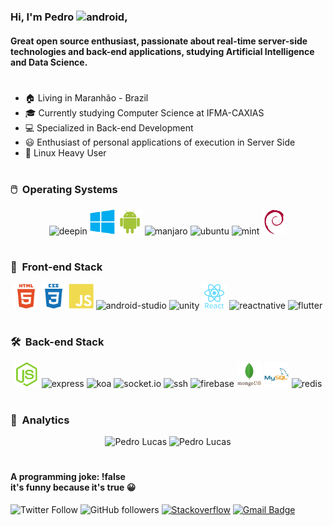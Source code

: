 <h3>Hi, I'm Pedro <img src="https://emojipedia-us.s3.dualstack.us-west-1.amazonaws.com/thumbs/120/google/241/waving-hand_1f44b.png" alt="android" width="30" height="30"/>,</h3>
<p align="left">

<h4>Great open source enthusiast, passionate about real-time server-side technologies and back-end applications, studying Artificial Intelligence and Data Science.</h4>

#

- 🏠 Living in Maranhão - Brazil
- 🎓 Currently studying Computer Science at IFMA-CAXIAS
- 💻 Specialized in Back-end Development
- 😃 Enthusiast of personal applications of execution in Server Side
- 🐧 Linux Heavy User

#

### 🖱️&nbsp; Operating Systems

<p align="center">
<img src="https://wiki.manjaro.org/images/6/61/Deepin-logo.png" alt="deepin" width="40" height="40"/>
<img src="https://raw.githubusercontent.com/devicons/devicon/master/icons/windows8/windows8-original.svg" alt="windows" width="40" height="40"/>
<img src="https://raw.githubusercontent.com/devicons/devicon/master/icons/android/android-plain.svg" alt="android" width="40" height="40"/>
<img src="https://upload.wikimedia.org/wikipedia/commons/thumb/3/3e/Manjaro-logo.svg/1200px-Manjaro-logo.svg.png" alt="manjaro" width="40" height="40"/>
<img src="https://plus.diolinux.com.br/uploads/default/original/2X/5/5fbbe01c492a84e01ec1dc828205e06db2f0a52e.png" alt="ubuntu" width="40" height="40"/>
<img src="https://camo.githubusercontent.com/8239ced0b920d302347be142662f6f6deb98b71a/687474703a2f2f692e696d6775722e636f6d2f50526276674c392e6a7067" alt="mint" width="40" height="40"/>
<img src="https://raw.githubusercontent.com/devicons/devicon/master/icons/debian/debian-original.svg" alt="debian" width="40" height="40"/>
</p>

#

### 🎨&nbsp; Front-end Stack

<p align="center">
 <img src="https://raw.githubusercontent.com/devicons/devicon/master/icons/html5/html5-plain-wordmark.svg" alt="html" width="40" height="40"/>
<img src="https://raw.githubusercontent.com/devicons/devicon/master/icons/css3/css3-plain-wordmark.svg" alt="css" width="40" height="40"/>
<img src="https://raw.githubusercontent.com/devicons/devicon/master/icons/javascript/javascript-plain.svg" alt="js" width="40" height="40"/>
<img src="https://www.celsonunes.com.br/wp-content/uploads/2018/06/Android_Studio_icon.svg_.png" alt="android-studio" width="40" height="40"/>
<img src="https://cdn4.iconfinder.com/data/icons/logos-brands-5/24/unity-512.png" alt="unity" width="40" height="40"/>
<img src="https://raw.githubusercontent.com/devicons/devicon/master/icons/react/react-original-wordmark.svg" alt="react" width="40" height="40"/>
<img src="https://reactnative.dev/img/header_logo.svg" alt="reactnative" width="40" height="40"/>
<img src="https://encrypted-tbn0.gstatic.com/images?q=tbn:ANd9GcSJyUEdgRMkgGHbaXMK2A0Kt5FiShIMV1xvRF8DVa90FKYNe6GAGqcb9E4tgqHw1tTpCuc&usqp=CAU" alt="flutter" width="40" height="40"/>
 </p>

#

### 🛠️&nbsp; Back-end Stack

<p align="center">
<img src="https://raw.githubusercontent.com/devicons/devicon/master/icons/nodejs/nodejs-original.svg" alt="node" width="40" height="40"/>
<img src="https://expressjs.com/images/favicon.png" alt="express" width="40" height="40"/>
<img src="https://miro.medium.com/max/1000/1*wsKyC4fP1ZnMveBpH1o6VQ.png" alt="koa" width="40" height="40"/>
<img src="https://cdn.worldvectorlogo.com/logos/socket-io.svg" alt="socket.io" width="40" height="40"/>
<img src="https://image.winudf.com/v2/image1/Y29tLmZpcmV3YWxsLnNzaGNsaWVudF9pY29uXzE1NTk3NTI0NDhfMDA1/icon.png?w=170&fakeurl=1" alt="ssh" width="40" height="40"/>
<img src="https://www.vectorlogo.zone/logos/firebase/firebase-icon.svg" alt="firebase" width="40" height="40"/>
<img src="https://raw.githubusercontent.com/devicons/devicon/master/icons/mongodb/mongodb-original-wordmark.svg" alt="mongodb" width="40" height="40"/>
<img src="https://raw.githubusercontent.com/devicons/devicon/master/icons//mysql/mysql-original-wordmark.svg" alt="mysql" width="40" height="40"/>
<img src="https://cdn.iconscout.com/icon/free/png-512/redis-5-1175104.png" alt="redis" width="40" height="40"/>
 </p>

#

### 🔎&nbsp; Analytics

<p align="center">
<img height="180em" src="https://github-readme-stats.vercel.app/api?username=deamonpedro&show_icons=true&hide=stars&theme=react&hide_border=true&count_private=true" alt="Pedro Lucas" />
<img height="180em" src="https://github-readme-stats-eight-theta.vercel.app/api/top-langs/?username=deamonpedro&theme=react&hide_border=true" alt="Pedro Lucas" />
</p>

#

<h4>A programming joke: !false<br>
it's funny because it's true 😀</h4>

![Twitter Follow](https://img.shields.io/twitter/follow/pedro_lucas_dev?label=Follow)
![GitHub followers](https://img.shields.io/github/followers/DeamonPedro?label=Follow&style=social)
[![Stackoverflow](https://img.shields.io/badge/-Stackoverflow-13343787?logo=StackOverflow&logoColor=white&link=https://stackoverflow.com/users/13343787/pedro-lucas-carneiro)](https://stackoverflow.com/users/13343787/pedro-lucas-carneiro)
[![Gmail Badge](https://img.shields.io/badge/-Gmail-c14438?logo=Gmail&logoColor=white)](mailto:pedro.lucas.root@gmail.com)
